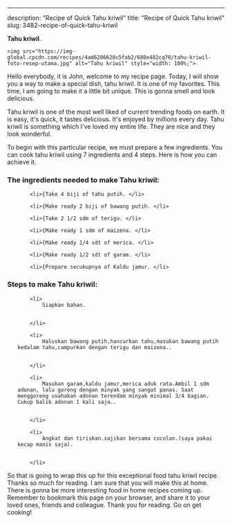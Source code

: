 ---
description: "Recipe of Quick Tahu kriwil"
title: "Recipe of Quick Tahu kriwil"
slug: 3482-recipe-of-quick-tahu-kriwil

<p>
	<strong>Tahu kriwil</strong>. 
	
</p>
<p>
	
	<img src="https://img-global.cpcdn.com/recipes/4ad6286628c5fab2/680x482cq70/tahu-kriwil-foto-resep-utama.jpg" alt="Tahu kriwil" style="width: 100%;">
	
	
</p>
<p>
	Hello everybody, it is John, welcome to my recipe page. Today, I will show you a way to make a special dish, tahu kriwil. It is one of my favorites. This time, I am going to make it a little bit unique. This is gonna smell and look delicious.
</p>
	
<p>
	Tahu kriwil is one of the most well liked of current trending foods on earth. It is easy, it's quick, it tastes delicious. It's enjoyed by millions every day. Tahu kriwil is something which I've loved my entire life. They are nice and they look wonderful.
</p>
<p>
	
</p>

<p>
To begin with this particular recipe, we must prepare a few ingredients. You can cook tahu kriwil using 7 ingredients and 4 steps. Here is how you can achieve it.
</p>

<h3>The ingredients needed to make Tahu kriwil:</h3>

<ol>
	
		<li>{Take 4 biji of tahu putih. </li>
	
		<li>{Make ready 2 biji of bawang putih. </li>
	
		<li>{Take 2 1/2 sdm of terigu. </li>
	
		<li>{Make ready 1 sdm of maizena. </li>
	
		<li>{Make ready 1/4 sdt of merica. </li>
	
		<li>{Make ready 1/2 sdt of garam. </li>
	
		<li>{Prepare secukupnya of Kaldu jamur. </li>
	
</ol>
<p>
	
</p>

<h3>Steps to make Tahu kriwil:</h3>

<ol>
	
		<li>
			Siapkan bahan.
			
			
		</li>
	
		<li>
			Haluskan bawang putih,hancurkan tahu,masukan bawang putih kedalam tahu,campurkan dengan terigu dan maizena..
			
			
		</li>
	
		<li>
			Masukan garam,kaldu jamur,merica aduk rata.Ambil 1 sdm adonan, lalu goreng dengan minyak yang sangat panas. Saat menggoreng usahakan adonan terendam minyak minimal 3/4 bagian. Cukup balik adonan 1 kali saja..
			
			
		</li>
	
		<li>
			Angkat dan tiriskan.sajikan bersama cocolan.(saya pakai kecap manis saja).
			
			
		</li>
	
</ol>

<p>
	
</p>

<p>
	So that is going to wrap this up for this exceptional food tahu kriwil recipe. Thanks so much for reading. I am sure that you will make this at home. There is gonna be more interesting food in home recipes coming up. Remember to bookmark this page on your browser, and share it to your loved ones, friends and colleague. Thank you for reading. Go on get cooking!
</p>
